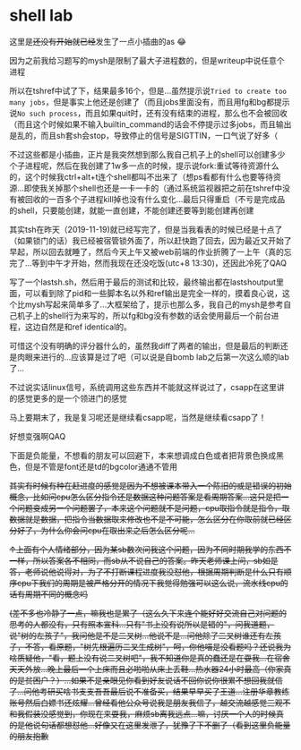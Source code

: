 # shell lab

这里是~~还没有开始就已经~~发生了一点小插曲的as :joy:

因为之前我给习题写的mysh是限制了最大子进程数的，但是writeup中说任意个进程

所以在tshref中试了下，结果最多16个，但是...虽然提示说`Tried to create too many jobs`，但是事实上他还是创建了（而且jobs里面没有，而且用fg和bg都提示说`No such process`，而且如果quit时，还有没有结束的进程，那么也不会被回收（而且这个时候如果不输入builtin\_command的话会不停提示过多jobs，而且输出是乱的，而且sh套sh会stop，导致停止的信号是SIGTTIN，一口气说了好多（

不过这些都是小插曲，正片是我突然想到那么我自己机子上的shell可以创建多少个子进程呢，然后在我创建了1w多一点的时候，提示说fork:重试等待资源什么的，这个时候我ctrl+alt+t连个shell都叫不出来了（想ps看都有什么也要等待资源...即使我关掉那个shell也还是一卡一卡的（通过系统监视器把之前在tshref中没有被回收的一百多个子进程kill掉也没有什么变化...最后只得重启（不亏是完成品的shell，只要能创建，就能一直创建，不能创建还要等到能创建再创建

其实tsh在昨天（2019-11-19)就已经写完了，但是当我看表的时候已经是十点了（如果锁门的话）我已经被宿管锁外面了，所以赶快跑了回去，因为最近又开始了早起，所以回去就睡了，然后今天上午又被web前端的作业折腾了一上午（真的忘完了...等到中午才开始，然而我现在还没吃饭(utc+8 13:30)，还因此冷死了QAQ

写了一个lastsh.sh，然后用于最后的测试和比较，最终输出都在lastshoutput里面，可以看到除了pid和一些脚本名以外和ref输出是完全一样的，摸着良心说，这个比mysh写起来简单多了...大框架给了，提示也那么多，我自己的mysh是参考自己机子上的shell行为来写的，所以fg和bg没有参数的话会使用最后一个前台进程，这边自然是和ref identical的。

可惜这个没有明确的评分器什么的，虽然我diff了两者的输出，但是最后的判断还是肉眼来进行的...应该算是过了吧（可以说是自bomb lab之后第一次这么顺的lab了...

不过说实话linux信号，系统调用这些东西并不能就这样说过了，csapp在这里讲的感觉更多的是一个领进门的感觉

马上要期末了，我是复习呢还是继续看csapp呢，当然是继续看csapp了！

好想变强啊QAQ

下面是负能量，不想看的朋友可以回避下，本来想调成白色或者把背景色换成黑色，但是不管是font还是td的bgcolor通通不管用

~~其实有时候有种在赶进度的感觉是因为不想被课本带入一个陈旧的或是错误的初始概念，比如问cpu怎么区分指令还是数据这种问题答案是看周期答案...这只是把一个问题变成另一个问题罢了，本来这个问题就不是问题，cpu取指令就是指令，取数据就是数据，把指令当数据取来修改也不是不可能，怎么区分在你取前就已经区分好了，为什么你会问cpu在取出来之后怎么区分呢...~~

~~↑上面有个人情绪部分，因为某sb数次问我这个问题，因为不同时期我学的东西不一样，所以答案各不相同，而sb从不说自己的答案。昨天老师课上问，sb如是答，老师说他说得对，为了不打断课程进度我没怼他，根据周期判断是什么只有顺序cpu下我们的周期是被严格分开的情况下我觉得勉强可以这么说，流水线cpu的话有周期不同的概念吗~~

~~(差不多也冷静了一点，嘛我也是累了（这么久下来连个能好好交流自己对问题的思考的人都没有，只有照本宣科...只有"书上没有说所以是错的"，问我道题，说"树的左孩子"，我问他是不是二叉树...他说不是...问他除了二叉树谁还有左孩子，不答，看原题，"树先根遍历二叉生成树"，呵，你他喵是没看题吗？还说我为啥质疑他，"看，题上没有说二叉树吧"，我不知道你是真的蠢还是在耍我...在宿舍天天外放...晚上最后一个上床而且必啪啪从床上丢鞋...热水器24小时最高（你家真的是贫困户？）...如果不是亲眼见你看到好友说话不回你说你很累不想回我就信了...问他考研买啥书支支吾吾最后说不准备买，结果早早买了王道...注册华章教练账号然后白嫖书还炫耀...曾经看他公众号说我是朋友我信了，越交流越感觉三观不和我假装没感觉到，你现在来耍我，麻烦sb离我远点...嘛，讨厌一个人的时候真的是他说句话都想怼他...好像又在这里发泄了，犹豫了下不删了（看到这里负能量的朋友抱歉~~

